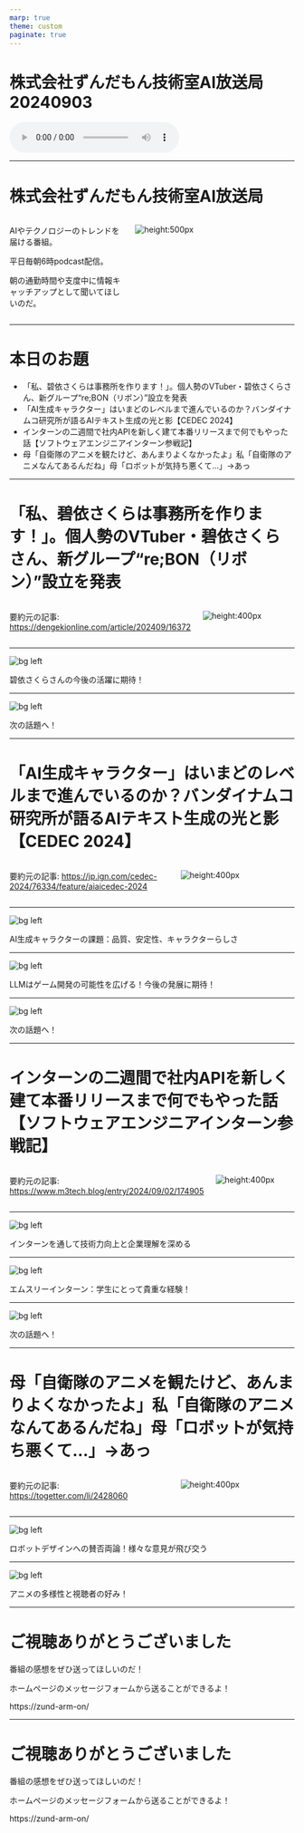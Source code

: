 ```yaml
---
marp: true
theme: custom
paginate: true
---
```


<!-- _class: title -->

# 株式会社ずんだもん技術室AI放送局 20240903

<audio controls src="/audio/株式会社ずんだもん技術室AI放送局_podcast_20240903.mp3"></audio>



---

#  株式会社ずんだもん技術室AI放送局

<div class="columns">
<div style="flex: 5;">

AIやテクノロジーのトレンドを届ける番組。

平日毎朝6時podcast配信。

朝の通勤時間や支度中に情報キャッチアップとして聞いてほしいのだ。

</div>
<div style="flex: 7;">

![height:500px](/images/zundarmon_titlebar2.jpg)

</div>
</div>

---

# 本日のお題

- 「私、碧依さくらは事務所を作ります！」。個人勢のVTuber・碧依さくらさん、新グループ“re;BON（リボン）”設立を発表
- 「AI生成キャラクター」はいまどのレベルまで進んでいるのか？バンダイナムコ研究所が語るAIテキスト生成の光と影【CEDEC 2024】
- インターンの二週間で社内APIを新しく建て本番リリースまで何でもやった話【ソフトウェアエンジニアインターン参戦記】
- 母「自衛隊のアニメを観たけど、あんまりよくなかったよ」私「自衛隊のアニメなんてあるんだね」母「ロボットが気持ち悪くて…」→あっ

---

# 「私、碧依さくらは事務所を作ります！」。個人勢のVTuber・碧依さくらさん、新グループ“re;BON（リボン）”設立を発表

<div class="columns">
<div style="flex: 7;">

要約元の記事: https://dengekionline.com/article/202409/16372

</div>
<div style="flex: 5;">

![height:400px](/slides/20240903/images/3.jpg)

</div>
</div>

---

![bg left](/slides/20240903/images/4.jpg)

碧依さくらさんの今後の活躍に期待！

---

![bg left](/slides/20240903/images/5.jpg)

次の話題へ！

---

# 「AI生成キャラクター」はいまどのレベルまで進んでいるのか？バンダイナムコ研究所が語るAIテキスト生成の光と影【CEDEC 2024】

<div class="columns">
<div style="flex: 7;">

要約元の記事: https://jp.ign.com/cedec-2024/76334/feature/aiaicedec-2024

</div>
<div style="flex: 5;">

![height:400px](/slides/20240903/images/6.jpg)

</div>
</div>

---

![bg left](/slides/20240903/images/7.jpg)

AI生成キャラクターの課題：品質、安定性、キャラクターらしさ

---

![bg left](/slides/20240903/images/8.jpg)

LLMはゲーム開発の可能性を広げる！今後の発展に期待！

---

![bg left](/slides/20240903/images/9.jpg)

次の話題へ！

---

# インターンの二週間で社内APIを新しく建て本番リリースまで何でもやった話【ソフトウェアエンジニアインターン参戦記】

<div class="columns">
<div style="flex: 7;">

要約元の記事: https://www.m3tech.blog/entry/2024/09/02/174905

</div>
<div style="flex: 5;">

![height:400px](/slides/20240903/images/10.jpg)

</div>
</div>

---

![bg left](/slides/20240903/images/11.jpg)

インターンを通して技術力向上と企業理解を深める

---

![bg left](/slides/20240903/images/12.jpg)

エムスリーインターン：学生にとって貴重な経験！

---

![bg left](/slides/20240903/images/13.jpg)

次の話題へ！

---

# 母「自衛隊のアニメを観たけど、あんまりよくなかったよ」私「自衛隊のアニメなんてあるんだね」母「ロボットが気持ち悪くて…」→あっ

<div class="columns">
<div style="flex: 7;">

要約元の記事: https://togetter.com/li/2428060

</div>
<div style="flex: 5;">

![height:400px](/slides/20240903/images/14.jpg)

</div>
</div>

---

![bg left](/slides/20240903/images/15.jpg)

ロボットデザインへの賛否両論！様々な意見が飛び交う

---

![bg left](/slides/20240903/images/16.jpg)

アニメの多様性と視聴者の好み！

---

<!-- _class: end -->

# ご視聴ありがとうございました

番組の感想をぜひ送ってほしいのだ！

ホームページのメッセージフォームから送ることができるよ！

https://zund-arm-on/

---

<!-- _class: end -->

# ご視聴ありがとうございました

番組の感想をぜひ送ってほしいのだ！

ホームページのメッセージフォームから送ることができるよ！

https://zund-arm-on/

